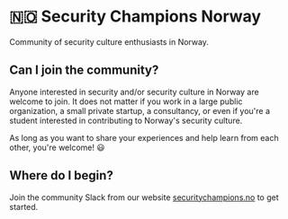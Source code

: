 # 🇳🇴 Security Champions Norway

Community of security culture enthusiasts in Norway.

## Can I join the community?

Anyone interested in security and/or security culture in Norway are welcome to join. It does not matter if you work in a large public organization, a small private startup, a consultancy, or even if you're a student interested in contributing to Norway's security culture.

As long as you want to share your experiences and help learn from each other, you're welcome! 😃

## Where do I begin?

Join the community Slack from our website [securitychampions.no](https://securitychampions.no) to get started.
